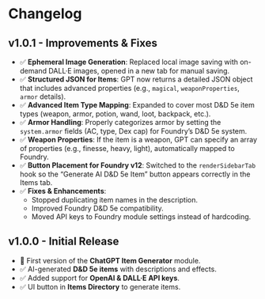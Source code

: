 # Changelog

## v1.0.1 - Improvements & Fixes
- ✅ **Ephemeral Image Generation**: Replaced local image saving with on-demand DALL·E images, opened in a new tab for manual saving.
- ✅ **Structured JSON for Items**: GPT now returns a detailed JSON object that includes advanced properties (e.g., `magical`, `weaponProperties`, `armor` details).
- ✅ **Advanced Item Type Mapping**: Expanded to cover most D&D 5e item types (weapon, armor, potion, wand, loot, backpack, etc.).
- ✅ **Armor Handling**: Properly categorizes armor by setting the `system.armor` fields (AC, type, Dex cap) for Foundry’s D&D 5e system.
- ✅ **Weapon Properties**: If the item is a weapon, GPT can specify an array of properties (e.g., finesse, heavy, light), automatically mapped to Foundry.
- ✅ **Button Placement for Foundry v12**: Switched to the `renderSidebarTab` hook so the “Generate AI D&D 5e Item” button appears correctly in the Items tab.
- ✅ **Fixes & Enhancements**:
  - Stopped duplicating item names in the description.
  - Improved Foundry D&D 5e compatibility.
  - Moved API keys to Foundry module settings instead of hardcoding.

## v1.0.0 - Initial Release
- 🎉 First version of the **ChatGPT Item Generator** module.
- ✅ AI-generated **D&D 5e items** with descriptions and effects.
- ✅ Added support for **OpenAI & DALL·E API keys**.
- ✅ UI button in **Items Directory** to generate items.
